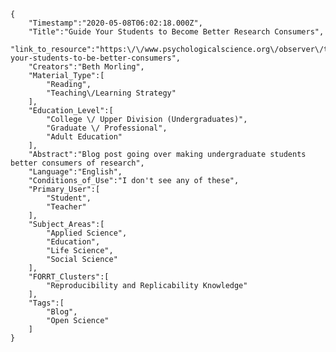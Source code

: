 
    {
        "Timestamp":"2020-05-08T06:02:18.000Z",
        "Title":"Guide Your Students to Become Better Research Consumers",
        "link_to_resource":"https:\/\/www.psychologicalscience.org\/observer\/teach-your-students-to-be-better-consumers",
        "Creators":"Beth Morling",
        "Material_Type":[
            "Reading",
            "Teaching\/Learning Strategy"
        ],
        "Education_Level":[
            "College \/ Upper Division (Undergraduates)",
            "Graduate \/ Professional",
            "Adult Education"
        ],
        "Abstract":"Blog post going over making undergraduate students better consumers of research",
        "Language":"English",
        "Conditions_of_Use":"I don't see any of these",
        "Primary_User":[
            "Student",
            "Teacher"
        ],
        "Subject_Areas":[
            "Applied Science",
            "Education",
            "Life Science",
            "Social Science"
        ],
        "FORRT_Clusters":[
            "Reproducibility and Replicability Knowledge"
        ],
        "Tags":[
            "Blog",
            "Open Science"
        ]
    }
